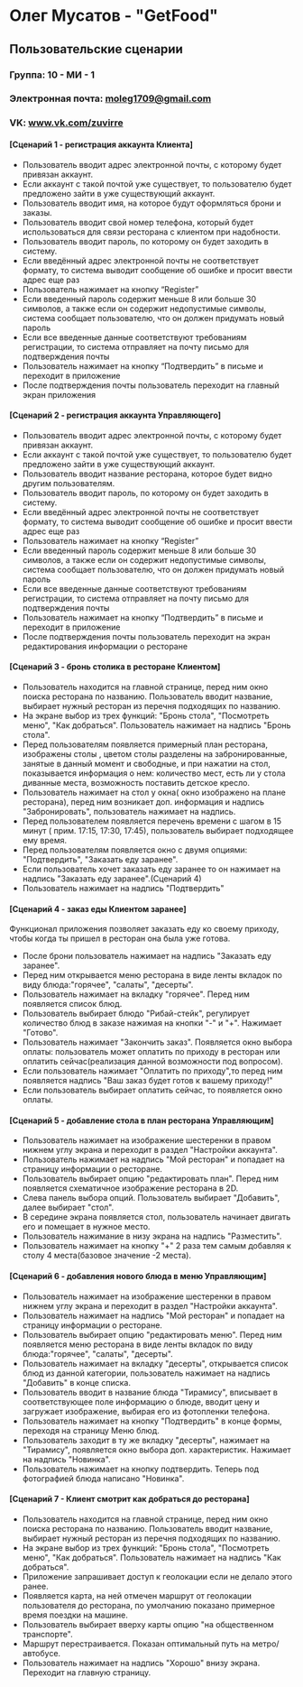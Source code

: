 # Олег Мусатов - "GetFood"

## Пользовательские сценарии

### Группа: 10 - МИ - 1
### Электронная почта: moleg1709@gmail.com
### VK: www.vk.com/zuvirre

#### [Сценарий 1 - регистрация аккаунта Клиента]
* Пользователь вводит адрес электронной почты, с которому будет привязан аккаунт.
* Если аккаунт с такой почтой уже существует, то пользователю будет предложено зайти в уже существующий аккаунт.
* Пользователь вводит имя, на которое будут оформляться брони и заказы.
* Пользователь вводит свой номер телефона, который будет использоваться для связи ресторана с клиентом при надобности.
* Пользователь вводит пароль, по которому он будет заходить в систему.
* Если введённый адрес электронной почты не соответствует формату, то система выводит сообщение об ошибке и просит ввести адрес еще раз
* Пользователь нажимает на кнопку “Register”
* Если введенный пароль содержит меньше 8 или больше 30 символов, а также если он содержит недопустимые символы, система сообщает пользователю, что он должен придумать новый пароль
* Если все введенные данные соответствуют требованиям регистрации, то система отправляет на почту письмо для подтверждения почты
* Пользователь нажимает на кнопку “Подтвердить” в письме и переходит в приложение
* После подтверждения почты пользователь переходит на главный экран приложения


#### [Сценарий 2 - регистрация аккаунта Управляющего]
* Пользователь вводит адрес электронной почты, с которому будет привязан аккаунт.
* Если аккаунт с такой почтой уже существует, то пользователю будет предложено зайти в уже существующий аккаунт.
* Пользователь вводит название ресторана, которое будет видно другим пользователям.
* Пользователь вводит пароль, по которому он будет заходить в систему.
* Если введённый адрес электронной почты не соответствует формату, то система выводит сообщение об ошибке и просит ввести адрес еще раз
* Пользователь нажимает на кнопку “Register”
* Если введенный пароль содержит меньше 8 или больше 30 символов, а также если он содержит недопустимые символы, система сообщает пользователю, что он должен придумать новый пароль
* Если все введенные данные соответствуют требованиям регистрации, то система отправляет на почту письмо для подтверждения почты
* Пользователь нажимает на кнопку “Подтвердить” в письме и переходит в приложение
* После подтверждения почты пользователь переходит на экран редактирования информации о ресторане


#### [Сценарий 3 - бронь столика в ресторане Клиентом]
* Пользователь находится на главной странице, перед ним окно поиска ресторана по названию. Пользователь вводит название, выбирает нужный ресторан из перечня подходящих по названию.
* На экране выбор из трех функций: "Бронь стола", "Посмотреть меню", "Как добраться". Пользователь нажимает на надпись "Бронь стола".
* Перед пользователям появляется примерный план ресторана, изображены столы , цветом столы разделены на забронированные, занятые в данный момент и свободные, и при нажатии на стол, показывается информация о нем: количество мест, есть ли у стола диванные места, возможность поставить детское кресло. 
* Пользователь нажимает на стол у окна( окно изображено на плане ресторана), перед ним возникает доп. информация и надпись "Забронировать", пользователь нажимает на надпись.
* Перед пользователем появляется перечень времени с шагом в 15 минут ( прим. 17:15, 17:30, 17:45), пользователь выбирает подходящее ему время. 
* Перед пользователям появляется окно с двумя опциями: "Подтвердить", "Заказать еду заранее".
* Если пользователь хочет заказать еду заранее то он нажимает на надпись "Заказать еду заранее".(Сценарий 4)
* Пользователь нажимает на надпись "Подтвердить"


#### [Сценарий 4 - заказ еды Клиентом заранее]
Функционал приложения позволяет заказать еду ко своему приходу, чтобы когда ты пришел в ресторан она была уже готова.
* После брони пользователь нажимает на надпись "Заказать еду заранее".
* Перед ним открывается меню ресторана в виде ленты вкладок по виду блюда:"горячее", "салаты", "десерты".
* Пользователь нажимает на вкладку "горячее". Перед ним появляется список блюд.
* Пользователь выбирает блюдо "Рибай-стейк", регулирует количество блюд в заказе нажимая на кнопки "-" и "+". Нажимает "Готово".
* Пользователь нажимает "Закончить заказ". Появляется окно выбора оплаты: пользователь может оплатить по приходу в ресторан или оплатить сейчас(реализация данной возможности под вопросом).
*  Если пользователь нажимает "Оплатить по приходу",то перед ним появляется надпись "Ваш заказ будет готов к вашему приходу!"
*  Если пользователь выбирает оплатить сейчас, то появляется окно оплаты.


#### [Сценарий 5 - добавление стола в план ресторана Управляющим]
* Пользователь нажимает на изображение шестеренки в правом нижнем углу экрана и переходит в раздел "Настройки аккаунта".
* Пользователь нажимает на надпись "Мой ресторан" и попадает на страницу информации о ресторане.
* Пользователь выбирает опцию "редактировать план". Перед ним появляется схематичное изображение ресторана в 2D.
* Слева панель выбора опций. Пользователь выбирает "Добавить", далее выбирает "стол". 
* В середине экрана появляется стол, пользователь начинает двигать его и помещает в нужное место. 
* Пользователь нажимание в низу экрана на надпись "Разместить".
* Пользователь нажимает на кнопку "+" 2 раза тем самым добавляя к столу 4 места(базовое значение -2 места).


#### [Сценарий 6 - добавления нового блюда в меню Управляющим]
* Пользователь нажимает на изображение шестеренки в правом нижнем углу экрана и переходит в раздел "Настройки аккаунта".
* Пользователь нажимает на надпись "Мой ресторан" и попадает на страницу информации о ресторане.
* Пользователь выбирает опцию "редактировать меню". Перед ним появляется меню ресторана в виде ленты вкладок по виду блюда:"горячее", "салаты", "десерты".
* Пользователь нажимает на вкладку "десерты", открывается список блюд из данной категории, пользователь нажимает на надпись "Добавить" в конце списка. 
* Пользователь вводит в название блюда "Тирамису", вписывает в соответствующее поле информацию о блюде, вводит цену и загружает изображение, выбирая его из фотопленки телефона.
* Пользователь нажимает на кнопку "Подтвердить" в конце формы, переходя на страницу Меню блюд.
* Пользователь заходит в ту же вкладку "десерты", нажимает на "Тирамису", появляется окно выбора доп. характеристик. Нажимает на надпись "Новинка".
* Пользователь нажимает на кнопку подтвердить. Теперь под фотографией блюда написано "Новинка".

#### [Сценарий 7 - Клиент смотрит как добраться до ресторана]
* Пользователь находится на главной странице, перед ним окно поиска ресторана по названию. Пользователь вводит название, выбирает нужный ресторан из перечня подходящих по названию.
* На экране выбор из трех функций: "Бронь стола", "Посмотреть меню", "Как добраться". Пользователь нажимает на надпись "Как добраться".
* Приложение запрашивает доступ к геолокации если не делало этого ранее.
* Появляется карта, на ней отмечен маршрут от геолокации пользователя до ресторана, по умолчанию показано примерное время поездки на машине.
* Пользователь выбирает вверху карты опцию "на общественном транспорте".
* Маршрут перестраивается. Показан оптимальный путь на метро/автобусе.
* Пользователь нажимает на надпись "Хорошо" внизу экрана. Переходит на главную страницу.
